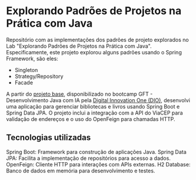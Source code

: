 # Explorando Padrões de Projetos na Prática com Java

Repositório com as implementações dos padrões de projeto explorados no Lab "Explorando Padrões de Projetos na Prática com Java". Especificamente, este projeto explorou alguns padrões usando o Spring Framework, são eles:

- Singleton
- Strategy/Repository
- Facade

A partir do [projeto base](https://github.com/falvojr/lab-padroes-projeto-spring), disponibilizado no bootcamp GFT - Desenvolvimento Java com IA pela [Digital Innovation One (DIO)](dio.me), desenvolvi uma aplicação para gerenciar bibliotecas e livros usando Spring Boot e Spring Data JPA. O projeto inclui a integração com a API do ViaCEP para validação de endereços e o uso do OpenFeign para chamadas HTTP.

## Tecnologias utilizadas

Spring Boot: Framework para construção de aplicações Java.
Spring Data JPA: Facilita a implementação de repositórios para acesso a dados.
OpenFeign: Cliente HTTP para interações com APIs externas.
H2 Database: Banco de dados em memória para desenvolvimento e testes.

